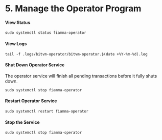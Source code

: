 # 5.  Manage the Operator Program

#### **View Status**

```
sudo systemctl status fiamma-operator
```

#### **View Logs**

```
tail -f .logs/bitvm-operator/bitvm-operator.$(date +%Y-%m-%d).log
```

#### **Shut Down Operator Service**

The operator service will finish all pending transactions before it fully shuts down.

```
sudo systemctl stop fiamma-operator
```

#### **Restart Operator Service**

```
sudo systemctl restart fiamma-operator
```

#### Stop the Service

```
sudo systemctl stop fiamma-operator
```
